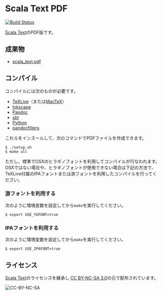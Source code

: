 Scala Text PDF
========================

[![Build Status](https://travis-ci.org/y-yu/scala_text_pdf.svg?branch=master)](https://travis-ci.org/y-yu/scala_text_pdf)

[Scala Text](https://github.com/dwango/scala_text)のPDF版です。

## 成果物

- [scala_text.pdf](https://y-yu.github.io/scala_text_pdf/scala_text.pdf)

## コンパイル

コンパイルには次のものが必要です。

- [TeXLive](https://www.tug.org/texlive/)（または[MacTeX](https://tug.org/mactex/)）
- [Inkscape](https://inkscape.org/ja/)
- [Pandoc](http://pandoc.org/index.html)
- [sbt](http://www.scala-sbt.org/)
- [Python](https://www.python.org/)
- [pandocfilters](https://github.com/jgm/pandocfilters)

これらをインスールして、次のコマンドでPDFファイルを作成できます。

```
$ ./setup.sh
$ make all
```

ただし、標準でOSXのヒラギノフォントを利用してコンパイルが行なわれます。
OSXではない場合や、ヒラギノフォントが使用できない場合は下記の方法で、
TeXLive付属のIPAフォントまたは游フォントを利用したコンパイルを行ってください。

### 游フォントを利用する

次のように環境変数を設定してから`make`を実行してください。

```
$ export USE_YUFONT=true
```

### IPAフォントを利用する

次のように環境変数を設定してから`make`を実行してください。

```
$ export USE_IPAFONT=true
```

## ライセンス

[Scala Text](https://github.com/dwango/scala_text)のライセンスを継承し
[CC BY-NC-SA 3.0](https://creativecommons.org/licenses/by-nc-sa/3.0/deed.ja)の元で配布されています。

![CC-BY-NC-SA](https://licensebuttons.net/l/by-nc-sa/3.0/88x31.png)

